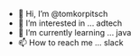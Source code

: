 - 👋 Hi, I’m @tomkorpitsch
- 👀 I’m interested in ... adtech
- 🌱 I’m currently learning ... java
- 📫 How to reach me ... slack

<!---
tomkorpitsch/tomkorpitsch is a ✨ special ✨ repository because its `README.md` (this file) appears on your GitHub profile.
You can click the Preview link to take a look at your changes.
--->
